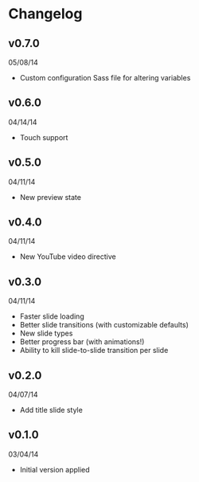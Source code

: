 # Changelog

## v0.7.0
05/08/14

- Custom configuration Sass file for altering variables

## v0.6.0
04/14/14

- Touch support

## v0.5.0
04/11/14

- New preview state

## v0.4.0
04/11/14

- New YouTube video directive

## v0.3.0
04/11/14

- Faster slide loading
- Better slide transitions (with customizable defaults)
- New slide types
- Better progress bar (with animations!)
- Ability to kill slide-to-slide transition per slide

## v0.2.0
04/07/14

- Add title slide style

## v0.1.0
03/04/14

- Initial version applied

